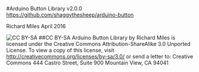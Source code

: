 #Arduino Button Library v2.0.0
https://github.com/shaggythesheep/arduino-button


Richard Miles April 2016

![CC BY-SA](http://mirrors.creativecommons.org/presskit/buttons/88x31/png/by-sa.png)
##CC BY-SA
Arduino Button Library by Richard Miles is licensed under the Creative Commons Attribution-ShareAlike 3.0 Unported License. To view a copy of this license, visit http://creativecommons.org/licenses/by-sa/3.0/ or send a letter to:
Creative Commons
444 Castro Street, Suite 900
Mountain View, CA 94041  
